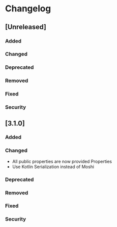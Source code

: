 # Changelog

## [Unreleased]

### Added

### Changed

### Deprecated

### Removed

### Fixed

### Security

## [3.1.0]

### Added

### Changed

- All public properties are now provided Properties
- Use Kotlin Serialization instead of Moshi

### Deprecated

### Removed

### Fixed

### Security
